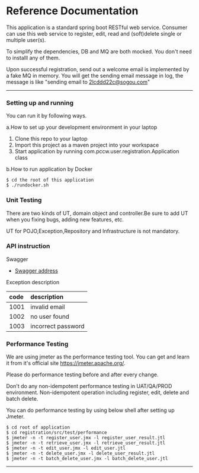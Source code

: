 # Reference Documentation

This application is a standard spring boot RESTful web service.
Consumer can use this web service to register, edit, read and (soft)delete single or multiple user(s).

To simplify the dependencies, DB and MQ are both mocked. You don't need to installl any of them.

Upon successful registration, send out a welcome email is implemented by a fake MQ in memory. 
You will get the sending email message in log, the message is like "sending email to 2lcddd22c@sogou.com"


****

### Setting up and running 

You can run it by following ways.

a.How to set up your development environment in your laptop
1. Clone this repo to your laptop
2. Import this project as a maven project into your workspace
3. Start application by running com.pccw.user.registration.Application class 

b.How to run application by Docker
 
```
$ cd the root of this application
$ ./rundocker.sh
```


### Unit Testing
There are two kinds of UT, domain object and controller.Be sure to add UT when you fixing bugs, adding new features, etc.

UT for POJO,Exception,Repository and Infrastructure is not mandatory.

### API instruction

Swagger 
* [Swagger address](http://localhost:8080/register/swagger-ui/index.html)

Exception description

|  code   | description  |
| :-----| :----- |
| 1001  | invalid email |
| 1002  | no user found |
| 1003  | incorrect password |

### Performance Testing

We are using jmeter as the performance testing tool. You can get and learn it from it's official site https://jmeter.apache.org/.

Please do performance testing before and after every change.

Don't do any non-idempotent performance testing in UAT/QA/PROD environment.
Non-idempotent operation including register, edit, delete and batch delete.

You can do performance testing by using below shell after setting up Jmeter.

```
$ cd root of application
$ cd registration/src/test/performance
$ jmeter -n -t register_user.jmx -l register_user_result.jtl
$ jmeter -n -t retrieve_user.jmx -l retrieve_user_result.jtl
$ jmeter -n -t edit_user.jmx -l edit_user.jtl
$ jmeter -n -t delete_user.jmx -l delete_user_result.jtl
$ jmeter -n -t batch_delete_user.jmx -l batch_delete_user.jtl

```


****


